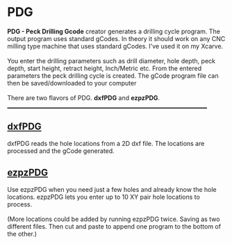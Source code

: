 # PDG
<p>
	<b>PDG - Peck Drilling Gcode</b> creator generates a drilling cycle program. 
	The output program uses standard gCodes. In theory it should 
	work on any CNC milling type machine that uses standard gCodes. 
	I've used it on my Xcarve. <br />
	<br />
	You enter the drilling parameters such as drill diameter, 
	hole depth, peck depth, start height, retract height, Inch/Metric etc. 
	From the entered parameters the peck drilling cycle is created. 
	The gCode program file can then be saved/downloaded to your computer<br> 
	<br>
	There are two flavors of PDG. <b>dxfPDG</b> and <b>ezpzPDG</b>.
	<hr style="text-align:left; margin-left:0; width:460px; height:2px; 
	      background-color:black; border: 0 none;" />
	<h2><a href="https://Popsshebang.github.io/PDG/dxfPDG.html">dxfPDG</a></h2>
	dxfPDG reads the hole locations from a 2D dxf file. The locations are 
	processed and the gCode generated. 
	<h2><a href="https://Popsshebang.github.io/PDG/ezpzPDG.html">ezpzPDG</a></h2>
	Use ezpzPDG when you need just a few holes and already know the hole locations. 
	ezpzPDG lets you enter up to 10 XY pair hole locations to process.<br>
	<br>
	(More locations could be added by running ezpzPDG twice. Saving as two different 
	files. Then cut and paste to append one program to the bottom of the other.)<br>
  </p>
